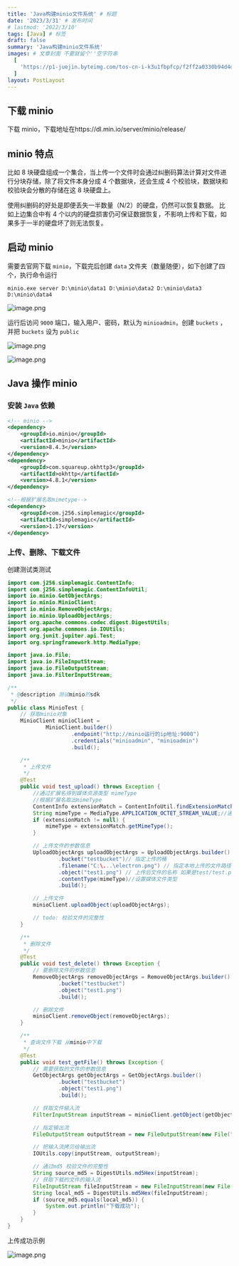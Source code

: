 ```yaml
---
title: 'Java构建minio文件系统' # 标题
date: '2023/3/31' # 发布时间
# lastmod: '2022/3/10'
tags: [Java] # 标签
draft: false
summary: 'Java构建minio文件系统'
images: # 文章封面 不要就留个''空字符串
  [
    'https://p1-juejin.byteimg.com/tos-cn-i-k3u1fbpfcp/f2ff2a0330b94d4d935cd2cc26a1b4f5~tplv-k3u1fbpfcp-zoom-crop-mark:1512:1512:1512:851.awebp?',
  ]
layout: PostLayout
---
```


## 下载 minio

下载 minio，下载地址在https://dl.min.io/server/minio/release/

## minio 特点

比如 8 块硬盘组成一个集合，当上传一个文件时会通过纠删码算法计算对文件进行分块存储，除了将文件本身分成 4 个数据块，还会生成 4 个校验块，数据块和校验块会分散的存储在这 8 块硬盘上。

使用纠删码的好处是即便丢失一半数量（N/2）的硬盘，仍然可以恢复数据。 比如上边集合中有 4 个以内的硬盘损害仍可保证数据恢复，不影响上传和下载，如果多于一半的硬盘坏了则无法恢复。

## 启动 minio

需要去官网下载 `minio`，下载完后创建 `data` 文件夹（数量随便），如下创建了四个，执行命令运行

```
minio.exe server D:\minio\data1 D:\minio\data2 D:\minio\data3 D:\minio\data4
```

![image.png](https://p3-juejin.byteimg.com/tos-cn-i-k3u1fbpfcp/203a4ed743664809b6d95c1290f1698d~tplv-k3u1fbpfcp-watermark.image?)

运行后访问 `9000` 端口，输入用户、密码，默认为 `minioadmin`，创建 `buckets` ，并把 `buckets` 设为 `public`

![image.png](https://p1-juejin.byteimg.com/tos-cn-i-k3u1fbpfcp/52eb8052d25a46fca76541f245107b12~tplv-k3u1fbpfcp-watermark.image?)

![image.png](https://p3-juejin.byteimg.com/tos-cn-i-k3u1fbpfcp/2fa5ee12f7b04ab1af8fa7cbc3dd17ff~tplv-k3u1fbpfcp-watermark.image?)

## Java 操作 minio

### 安装 `Java` 依赖

```xml
<!-- minio -->
<dependency>
    <groupId>io.minio</groupId>
    <artifactId>minio</artifactId>
    <version>8.4.3</version>
</dependency>
<dependency>
    <groupId>com.squareup.okhttp3</groupId>
    <artifactId>okhttp</artifactId>
    <version>4.8.1</version>
</dependency>

<!--根据扩展名取mimetype-->
<dependency>
    <groupId>com.j256.simplemagic</groupId>
    <artifactId>simplemagic</artifactId>
    <version>1.17</version>
</dependency>
```

### 上传、删除、下载文件

创建测试类测试

```java
import com.j256.simplemagic.ContentInfo;
import com.j256.simplemagic.ContentInfoUtil;
import io.minio.GetObjectArgs;
import io.minio.MinioClient;
import io.minio.RemoveObjectArgs;
import io.minio.UploadObjectArgs;
import org.apache.commons.codec.digest.DigestUtils;
import org.apache.commons.io.IOUtils;
import org.junit.jupiter.api.Test;
import org.springframework.http.MediaType;

import java.io.File;
import java.io.FileInputStream;
import java.io.FileOutputStream;
import java.io.FilterInputStream;

/**
 * @description 测试minio的sdk
 */
public class MinioTest {
    // 获取minio对象
    MinioClient minioClient =
            MinioClient.builder()
                    .endpoint("http://minio运行的ip地址:9000")
                    .credentials("minioadmin", "minioadmin")
                    .build();

    /**
     * 上传文件
     */
    @Test
    public void test_upload() throws Exception {
        //通过扩展名得到媒体资源类型 mimeType
        //根据扩展名取出mimeType
        ContentInfo extensionMatch = ContentInfoUtil.findExtensionMatch(".mp4");
        String mimeType = MediaType.APPLICATION_OCTET_STREAM_VALUE;//通用mimeType，字节流
        if (extensionMatch != null) {
            mimeType = extensionMatch.getMimeType();
        }

        // 上传文件的参数信息
        UploadObjectArgs uploadObjectArgs = UploadObjectArgs.builder()
                .bucket("testbucket")// 指定上传的桶
                .filename("C:\...\electron.png") // 指定本地上传的文件路径
                .object("test1.png") // 上传后文件的名称 如果是test/test.png 会放在test目录下
                .contentType(mimeType)//设置媒体文件类型
                .build();

        // 上传文件
        minioClient.uploadObject(uploadObjectArgs);

        // todo: 校验文件的完整性
    }

    /**
     * 删除文件
     */
    @Test
    public void test_delete() throws Exception {
        // 要删除文件的参数信息
        RemoveObjectArgs removeObjectArgs = RemoveObjectArgs.builder()
                .bucket("testbucket")
                .object("test1.png")
                .build();

        // 删除文件
        minioClient.removeObject(removeObjectArgs);
    }

    /**
     * 查询文件下载 从minio中下载
     */
    @Test
    public void test_getFile() throws Exception {
        // 需要获取的文件的参数信息
        GetObjectArgs getObjectArgs = GetObjectArgs.builder()
                .bucket("testbucket")
                .object("test1.png")
                .build();

        // 获取文件输入流
        FilterInputStream inputStream = minioClient.getObject(getObjectArgs);

        // 指定输出流
        FileOutputStream outputStream = new FileOutputStream(new File("D:\upload\test1.png"));

        // 把输入流拷贝给输出流
        IOUtils.copy(inputStream, outputStream);

        // 通过md5 校验文件的完整性
        String source_md5 = DigestUtils.md5Hex(inputStream);
        // 获取下载的文件的输入流
        FileInputStream fileInputStream = new FileInputStream(new File("D:\upload\test1.png"));
        String local_md5 = DigestUtils.md5Hex(fileInputStream);
        if (source_md5.equals(local_md5)) {
            System.out.println("下载成功");
        }
    }
}
```

上传成功示例

![image.png](https://p3-juejin.byteimg.com/tos-cn-i-k3u1fbpfcp/d0edfa8c005d4658bd3376d7b3a2b2ec~tplv-k3u1fbpfcp-watermark.image?)
